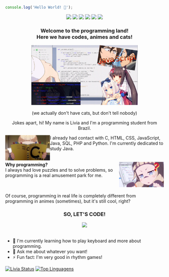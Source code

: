 ```javascript
console.log('Hello World! 👋');
```

<div align="center">
  <span>
    <img src="https://img.shields.io/badge/Java-critical?style=for-the-badge&logo=java&logoColor=white"/>
    <img src="https://img.shields.io/badge/Spring-69B04C?style=for-the-badge&logo=spring&logoColor=white"/>  
    <img src="https://img.shields.io/badge/HTML5-E34F26?style=for-the-badge&logo=html5&logoColor=white"/>
    <img src="https://img.shields.io/badge/CSS3-1572B6?style=for-the-badge&logo=css3&logoColor=white"/>
    <img src="https://img.shields.io/badge/Bootstrap-563D7C?style=for-the-badge&logo=bootstrap&logoColor=white"/>  
    <img src="https://img.shields.io/badge/JavaScript-F7DF1E?style=for-the-badge&logo=javascript&logoColor=black"/>
  </span>
</div>
<h3 align="center">
  <strong>
    Welcome to the programming land!<br>
    Here we have codes, animes and cats!
  </strong>
</h3>
<div align="center">
  <img height="190" src="https://github.com/4L1C3-R4BB1T/4L1C3-R4BB1T/raw/main/assets/image.png">
  <p align="center">
    (we actually don't have cats, but don't tell nobody)
  </p>
</div>
<p align="center">
  Jokes apart, hi! My name is Livia and I'm a programming student from Brazil.
</p>
<div>
  <img align="left" height="80" src="https://github.com/4L1C3-R4BB1T/4L1C3-R4BB1T/raw/main/assets/newgame2.jpg"> 
  I already had contact with C, HTML, CSS, JavaScript, Java, SQL, PHP and Python. I'm currently dedicated to study Java.
</div>
<br>
<br>
<div> 
  <img align="right" height="80" src="https://github.com/4L1C3-R4BB1T/4L1C3-R4BB1T/raw/main/assets/newgame1.png"> 
  <strong>Why programming?</strong>
  <br>
  I always had love puzzles and to solve problems, so programming is a real amusement park for me.
</div>
<br>
<br>
<p>
  Of course, programming in real life is completely different from programming in animes (sometimes), but it's still cool, right?
</p>
<h3 align="center">
  <strong>SO, LET'S CODE!</strong>
</h3>
<div align="center">
  <img height="200" src="https://github.com/4L1C3-R4BB1T/4L1C3-R4BB1T/raw/main/assets/yukichan.gif">
</div>
<br>

- 🌱 I'm currently learning how to play keyboard and more about programming.
- 💬 Ask me about whatever you want!
- ⚡ Fun fact: I'm very good in rhythm games!

[![Livia Status](https://github-readme-stats.vercel.app/api?username=4L1C3-R4BB1T&show_icons=true&hide=issues&theme=tokyonight)](https://github.com/anuraghazra/github-readme-stats)
[![Top Linguagens](https://github-readme-stats.vercel.app/api/top-langs/?username=4L1C3-R4BB1T&layout=compact&theme=tokyonight)](https://github.com/anuraghazra/github-readme-stats)

